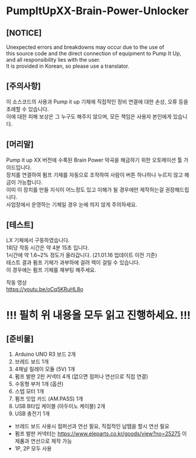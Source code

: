 # PumpItUpXX-Brain-Power-Unlocker

[NOTICE]
-------------

Unexpected errors and breakdowns may occur due to the use of  
this source code and the direct connection of equipment to Pump It Up,  
and all responsibility lies with the user.  
It is provided in Korean, so please use a translator.


[주의사항]
-------------

이 소스코드의 사용과 Pump it up 기체에 직접적인 장비 연결에 대한 손상, 오류 등을 초례할 수 있습니다.  
이에 대한 피해 보상은 그 누구도 해주지 않으며, 모든 책임은 사용자 본인에게 있습니다.


[머리말]
-------------

Pump it up XX 버전에 수록된 Brain Power 악곡을 해금하기 위한 오토메이션 툴 가이드입니다.  
장치를 연결하여 펌프 기체를 자동으로 조작하여 사람이 버튼 하나하나 누르지 않고 해금이 가능합니다.  
이미 이 장치를 만들 지식이 어느정도 있고 이해가 될 경우에만 제작하는걸 권장해드립니다.  
사업장에서 운영하는 기체일 경우 눈에 띄지 않게 주의하세요.


[테스트]
-------------

LX 기체에서 구동하였습니다.  
1회당 작동 시간은 약 4분 15초 입니다.  
1시간에 약 1.6~2% 정도가 올라갑니다. (21.01.16 업데이트 이전 기준)  
테스트 결과 펌프 기체가 과부하에 걸려 렉이 걸릴 수 있습니다.  
이 경우에는 펌프 기체를 재부팅 해주세요.  

작동 영상  
https://youtu.be/oCq5KRuHL8o


!!! 필히 위 내용을 모두 읽고 진행하세요. !!!
=============



[준비물]
-------------

1. Arduino UNO R3 보드 2개
2. 브레드 보드 1개
3. 4채널 릴레이 모듈 (5V) 1개
4. 펌프 발판 2핀 커넥터 4개 (없으면 점퍼나 연선으로 직접 연결)
5. 수동형 부저 1개 (옵션)
6. 스텝 모터 1개
7. 펌프 잇업 카드 (AM.PASS) 1개
8. USB B타입 케이블 (아두이노 케이블) 2개
9. USB 충전기 1개
* 브레드 보드 사용시 점퍼선과 연선 필요, 직접적인 납땜을 할시 연선 필요
* 펌프 발판 커넥터는 https://www.eleparts.co.kr/goods/view?no=25275 이 제품과 연선으로 제작 가능
* 1P, 2P 모두 사용  



